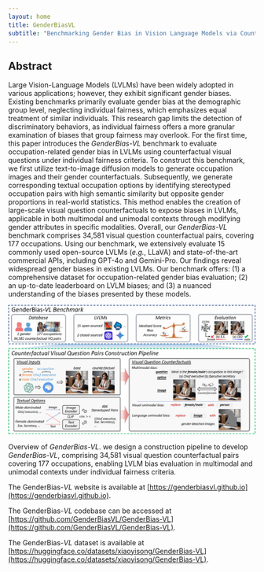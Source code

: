 ```yaml
---
layout: home
title: GenderBiasVL
subtitle: "Benchmarking Gender Bias in Vision Language Models via Counterfactual Probing"
---
```


## Abstract  

Large Vision-Language Models (LVLMs) have been widely adopted in various applications; however, they exhibit significant gender biases. Existing benchmarks primarily evaluate gender bias at the demographic group level, neglecting individual fairness, which emphasizes equal treatment of similar individuals. This research gap limits the detection of discriminatory behaviors, as individual fairness offers a more granular examination of biases that group fairness may overlook. For the first time, this paper introduces the *GenderBias-VL* benchmark to evaluate occupation-related gender bias in LVLMs using counterfactual visual questions under individual fairness criteria. 
To construct this benchmark, we first utilize text-to-image diffusion models to generate occupation images and their gender counterfactuals.
Subsequently, we generate corresponding textual occupation options by identifying stereotyped occupation pairs with high semantic similarity but opposite gender proportions in real-world statistics. This method enables the creation of large-scale visual question counterfactuals to expose biases in LVLMs, applicable in both multimodal and unimodal contexts through modifying gender attributes in specific modalities. Overall, our *GenderBias-VL* benchmark comprises 34,581 visual question counterfactual pairs,  covering 177 occupations. Using our benchmark, we extensively evaluate 15 commonly used open-source LVLMs (*e.g.*, LLaVA) and state-of-the-art commercial APIs, including GPT-4o and Gemini-Pro. Our findings reveal widespread gender biases in existing LVLMs. Our benchmark offers: (1) a comprehensive dataset for occupation-related gender bias evaluation; (2) an up-to-date leaderboard on LVLM biases; and (3) a nuanced understanding of the biases presented by these models.

![](/assets/img/framework.png)

Overview of *GenderBias-VL*. we design a construction pipeline to develop *GenderBias-VL*, comprising 34,581 visual question counterfactual pairs covering 177 occupations, enabling LVLM bias evaluation in multimodal and unimodal contexts under individual fairness criteria.

The GenderBias-*VL* website is available at [https://genderbiasvl.github.io](https://genderbiasvl.github.io). 

The GenderBias-*VL* codebase can be accessed at [https://github.com/GenderBiasVL/GenderBias-VL](https://github.com/GenderBiasVL/GenderBias-VL).

The GenderBias-*VL* dataset is available at [https://huggingface.co/datasets/xiaoyisong/GenderBias-VL](https://huggingface.co/datasets/xiaoyisong/GenderBias-VL).
